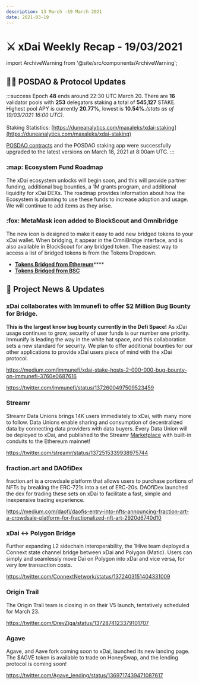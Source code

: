```yaml
---
description: 13 March -19 March 2021
date: 2021-03-19
---
```


# ⚔️ xDai Weekly Recap - 19/03/2021

import ArchiveWarning from '@site/src/components/ArchiveWarning';

<ArchiveWarning />

## 👷‍♂️ POSDAO & Protocol Updates

:::success
Epoch **48** ends around 22:30 UTC March 20. There are **16** validator pools with **253** delegators staking a total of **545,127** STAKE. Highest pool APY is currently **20.77%**, lowest is **10.54%.**_(stats as of 19/03/2021 16:00 UTC)_.\
\
Staking Statistics: [https://duneanalytics.com/maxaleks/xdai-staking](https://duneanalytics.com/maxaleks/xdai-staking)

[POSDAO contracts](https://github.com/poanetwork/posdao-contracts) and the POSDAO staking app were successfully upgraded to the latest versions on March 18, 2021 at 8:00am UTC.
:::

### :map: Ecosystem Fund Roadmap

The xDai ecosystem unlocks will begin soon, and this will provide partner funding, additional bug bounties, a 1M grants program, and additional liquidity for xDai DEXs. The roadmap provides information about how the Ecosystem is planning to use these funds to increase adoption and usage. We will continue to add items as they arise.

### :fox: MetaMask icon added to BlockScout and Omnibridge

The new icon is designed to make it easy to add new bridged tokens to your xDai wallet. When bridging, it appear in the OmniBridge interface, and is also available in BlockScout for any bridged token. The easiest way to access a list of bridged tokens is from the Tokens Dropdown.

* [**Tokens Bridged from Ethereum**](https://blockscout.com/xdai/mainnet/bridged-tokens/eth)****
* ****[**Tokens Bridged from BSC**](https://blockscout.com/xdai/mainnet/bridged-tokens/bsc)****

## :butterfly: Project News & Updates

### xDai collaborates with Immunefi to offer $2 Million Bug Bounty for Bridge.

**This is the largest know bug bounty currently in the Defi Space!** As xDai usage continues to grow, security of user funds is our number one priority. Immunify is leading the way in the white hat space, and this collaboration sets a new standard for security. We plan to offer additional bounties for our other applications to provide xDai users piece of mind with the xDai protocol.

https://medium.com/immunefi/xdai-stake-hosts-2-000-000-bug-bounty-on-immunefi-3760e0687616

https://twitter.com/immunefi/status/1372600497509523459

### Streamr

Streamr Data Unions brings 14K users immediately to xDai, with many more to follow. Data Unions enable sharing and consumption of decentralized data by connecting data providers with data buyers. Every Data Union will be deployed to xDai, and published to the Streamr [Marketplace](https://streamr.network/marketplace) with built-in conduits to the Ethereum mainnet!

https://twitter.com/streamr/status/1372515339938975744

### fraction.art and DAOfiDex

fraction.art is a crowdsale platform that allows users to purchase portions of NFTs by breaking the ERC-721s into a set of ERC-20s. DAOfiDex launched the dex for trading these sets on xDai to facilitate a fast, simple and inexpensive trading experience.

https://medium.com/daofi/daofis-entry-into-nfts-announcing-fraction-art-a-crowdsale-platform-for-fractionalized-nft-art-2920d6740d10

### xDai &lt;-&gt; Polygon Bridge

Further expanding L2 sidechain interoperability, the 1Hive team deployed a Connext state channel bridge between xDai and Polygon (Matic). Users can simply and seamlessly move Dai on Polygon into xDai and vice versa, for very low transaction costs.

https://twitter.com/ConnextNetwork/status/1372403151404331009

### Origin Trail

The Origin Trail team is closing in on their V5 launch, tentatively scheduled for March 23.

https://twitter.com/DrevZiga/status/1372874123379101707

### Agave

Agave, and Aave fork coming soon to xDai, launched its new landing page. The $AGVE token is available to trade on HoneySwap, and the lending protocol is coming soon!

https://twitter.com/Agave_lending/status/1369717439471087617

